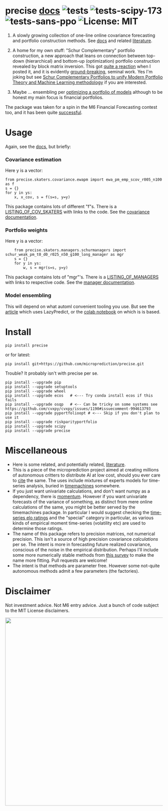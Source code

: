 # precise [docs](https://microprediction.github.io/precise/) ![tests](https://github.com/microprediction/precise/workflows/tests/badge.svg) ![tests-scipy-173](https://github.com/microprediction/precise/workflows/tests-scipy-173/badge.svg) ![tests-sans-ppo](https://github.com/microprediction/precise/workflows/tests-sans-ppo/badge.svg)  ![License: MIT](https://img.shields.io/badge/License-MIT-yellow.svg)

1. A slowly growing collection of one-line online covariance forecasting and portfolio construction methods. See [docs](https://microprediction.github.io/precise/) and related [literature](https://github.com/microprediction/precise/blob/main/LITERATURE.md).

2. A home for my own stuff: "Schur Complementary" portfolio construction, a new approach that leans on connection between top-down (hierarchical) and bottom-up (optimization) portfolio construction revealed by block matrix inversion. This got [quite a reaction](https://www.linkedin.com/posts/petercotton_schur-complementary-portfolios-a-unification-activity-7000535020381552640-ZWej?utm_source=share&utm_medium=member_desktop) when I posted it, and it is evidently [ground-breaking](https://www.linkedin.com/feed/update/urn:li:activity:7005343236386914304?utm_source=share&utm_medium=member_desktop), seminal work. Yes I'm joking but see [Schur Complementary Portfolios to unify Modern Portfolio Theory and Machine Learning methodology](https://www.linkedin.com/feed/update/urn:li:activity:7001007317131436032?utm_source=share&utm_medium=member_desktop) if you are interested. 
 
 3. Maybe ... ensembling per [optimizing a portfolio of models](https://medium.com/geekculture/optimizing-a-portfolio-of-models-f1ed432d728b) although to be honest my main focus is financial portfolios. 

The package was taken for a spin in the M6 Financial Forecasting contest too, and it has been quite [successful](https://microprediction.github.io/precise/m6_success.html).

# Usage 
Again, see the [docs](https://microprediction.github.io/precise/), but briefly:

### Covariance estimation
Here y is a vector:

    from precise.skaters.covariance.ewapm import ewa_pm_emp_scov_r005_n100 as f 
    s = {}
    for y in ys:
        x, x_cov, s = f(s=s, y=y)

This package contains lots of different "f"s. There is a [LISTING_OF_COV_SKATERS](https://github.com/microprediction/precise/blob/main/LISTING_OF_COV_SKATERS.md) with links to the code. See the [covariance documentation](https://microprediction.github.io/precise/covariance.html).

### Portfolio weights
Here y is a vector:

        from precise.skaters.managers.schurmanagers import schur_weak_pm_t0_d0_r025_n50_g100_long_manager as mgr
        s = {}
        for y in ys:
            w, s = mgr(s=s, y=y)

This package contains lots of "mgr"'s. There is a [LISTING_OF_MANAGERS](https://github.com/microprediction/precise/blob/main/LISTING_OF_MANAGERS.md) with links to respective code. See the [manager documentation](https://microprediction.github.io/precise/managers.html).

### Model ensembling
This will depend on what automl convenient tooling you use. But see the [article](https://medium.com/@microprediction/optimizing-a-portfolio-of-models-f1ed432d728b) which uses LazyPredict, or the [colab notebook](https://github.com/microprediction/precise/blob/main/examples_colab_notebooks/lazypredict_model_portfolio.ipynb) on which is is based. 

# Install 

    pip install precise 
    
or for latest:

    pip install git+https://github.com/microprediction/precise.git
 
Trouble? It probably isn't with precise per se. 

    pip install --upgrade pip
    pip install --upgrade setuptools 
    pip install --upgrade wheel
    pip install --upgrade ecos   # <--- Try conda install ecos if this fails
    pip install --upgrade osqp   # <-- Can be tricky on some systems see https://github.com/cvxpy/cvxpy/issues/1190#issuecomment-994613793
    pip install --upgrade pyportfolioopt # <--- Skip if you don't plan to use it
    pip install --upgrade riskparityportfolio
    pip install --upgrade scipy
    pip install --upgrade precise 


# Miscellaneous 

 - Here is some related, and potentially related, [literature](https://github.com/microprediction/precise/blob/main/LITERATURE.md). 
 - This is a piece of the microprediction project aimed at creating millions of autonomous critters to distribute AI at low cost, should you ever care to [cite](https://github.com/microprediction/microprediction/blob/master/CITE.md) the same. The uses include mixtures of experts models for time-series analysis, buried in [timemachines](https://github.com/microprediction/timemachines/tree/main/timemachines/skatertools) somewhere. 
 - If you just want univariate calculations, and don't want numpy as a dependency, there is [momentum](https://github.com/microprediction/momentum). However if you want univariate forecasts of the variance of something, as distinct from mere online calculations of the same, you might be better served by the timemachines package. In particular I would suggest checking the [time-series elo ratings](https://microprediction.github.io/timeseries-elo-ratings/html_leaderboards/special-k_001.html) and the "special" category in particular, as various kinds of empirical moment time-series (volatility etc) are used to determine those ratings. 
 - The name of this package refers to precision matrices, not numerical precision. This isn't a source of high precision covariance *calculations* per se. The intent is more in forecasting future realized covariance, conscious of the noise in the empirical distribution. Perhaps I'll include some more numerically stable methods from [this survey](https://dbs.ifi.uni-heidelberg.de/files/Team/eschubert/publications/SSDBM18-covariance-authorcopy.pdf) to make the name more fitting. Pull requests are welcome!
 - The intent is that methods are parameter free. However some not-quite autonomous methods admit a few parameters (the factories). 


# Disclaimer 
Not investment advice. Not M6 entry advice. Just a bunch of code subject to the MIT License disclaimers. 


<img src="https://github.com/microprediction/precise/blob/main/images/incremental.png" width="600">


